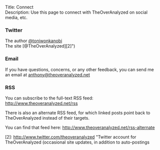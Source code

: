 Title: Connect  
Description: Use this page to connect with TheOverAnalyzed on social media, etc.  

### Twitter

The author [@toniwonkanobi][1]  
The site [@TheOverAnalyzed][2]")

### Email

If you have questions, concerns, or any other feedback, you can send me an email at <anthony@theoveranalyzed.net>
  
### RSS

You can subscribe to the full-text RSS feed: <http://www.theoveranalyzed.net/rss>

There is also an alternate RSS feed, for which linked posts point back to TheOverAnalyzed instead of their targets.

You can find that feed here: <http://www.theoveranalyzed.net/rss-alternate>

[1]: http://www.twitter.com/toniwonkanobi "Me on Twitter"
[2]: http://www.twitter.com/theoveranalyzed "Twitter account for TheOverAnalyzed (occasional site updates, in addition to auto-postings